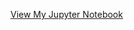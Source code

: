 <a href=https://nbviewer.org/github/MiracleDropXX/MiracleDropXX.github.io/blob/main/Beyond_Homeworld_Restaurant.ipynb target="_blank">View My Jupyter Notebook</a>
